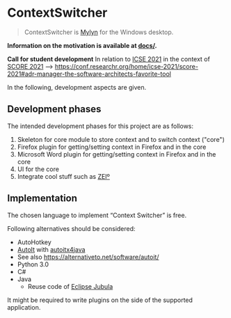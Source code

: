 # ContextSwitcher

> ContextSwitcher is [Mylyn](https://www.eclipse.org/mylyn/) for the Windows desktop.

**Information on the motivation is available at [docs/](docs/).**

**Call for student development** In relation to [ICSE 2021](https://conf.researchr.org/home/icse-2021) in the context of [SCORE 2021](https://conf.researchr.org/home/icse-2021/score-2021) --> <https://conf.researchr.org/home/icse-2021/score-2021#adr-manager-the-software-architects-favorite-tool>

In the following, development aspects are given.

## Development phases

The intended development phases for this project are as follows:

1. Skeleton for core module to store context and to switch context ("core")
2. Firefox plugin for getting/setting context in Firefox and in the core
3. Microsoft Word plugin for getting/setting context in Firefox and in the core
4. UI for the core
5. Integrate cool stuff such as [ZEIº](https://timeular.com)

## Implementation

The chosen language to implement “Context Switcher” is free.

Following alternatives should be considered:

- AutoHotkey
- [AutoIt](https://www.autoitscript.com/site/) with [autoitx4java](https://github.com/sixtoad/autoitx4java)
- See also <https://alternativeto.net/software/autoit/>
- Python 3.0
- C#
- Java
  - Reuse code of [Eclipse Jubula](https://www.eclipse.org/jubula/)

It might be required to write plugins on the side of the supported application.
